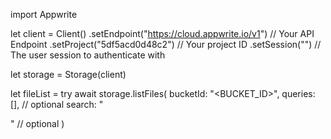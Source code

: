 import Appwrite

let client = Client()
    .setEndpoint("https://cloud.appwrite.io/v1") // Your API Endpoint
    .setProject("5df5acd0d48c2") // Your project ID
    .setSession("") // The user session to authenticate with

let storage = Storage(client)

let fileList = try await storage.listFiles(
    bucketId: "<BUCKET_ID>",
    queries: [], // optional
    search: "<SEARCH>" // optional
)

